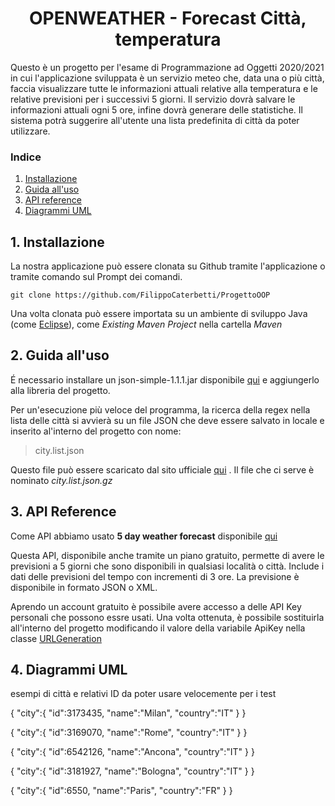 # <h1 align="center">OPENWEATHER - Forecast Città, temperatura</h1>

Questo è un progetto per l'esame di Programmazione ad Oggetti 2020/2021 in cui l'applicazione sviluppata è un servizio meteo che, data una o più città, faccia visualizzare tutte le informazioni attuali relative alla temperatura e le relative previsioni per i successivi 5 giorni. Il servizio dovrà salvare le informazioni attuali ogni 5 ore, infine dovrà generare delle statistiche. Il sistema potrà suggerire all'utente una lista predefinita di città da poter utilizzare.
 
 ### Indice
 1. [ Installazione ](#descr)
 2. [ Guida all'uso ](#guida)
 3. [ API reference ](#api)
 4. [ Diagrammi UML ](#uml)
 
 <a name="descr"></a>
## 1. Installazione

La nostra applicazione può essere clonata su Github tramite l'applicazione o tramite comando sul Prompt dei comandi.
 
```
git clone https://github.com/FilippoCaterbetti/ProgettoOOP
```

Una volta clonata può essere importata su un ambiente di sviluppo Java (come [Eclipse](https://www.eclipse.org/downloads/)), come *Existing Maven Project* nella cartella *Maven*

<a name="guida"></a>
## 2. Guida all'uso
É necessario installare un json-simple-1.1.1.jar disponibile [qui](http://www.java2s.com/Code/Jar/j/Downloadjsonsimple111jar.htm) e aggiungerlo alla libreria del progetto.

Per un'esecuzione più veloce del programma, la ricerca della regex nella lista delle città si avvierà su un file JSON che deve essere salvato in locale e inserito al'interno del progetto con nome:

>city.list.json 

Questo file può essere scaricato dal sito ufficiale [qui](https://bulk.openweathermap.org/sample/) . Il file che ci serve è nominato *city.list.json.gz*


<a name="api"></a>
## 3. API Reference
Come API abbiamo usato **5 day weather forecast** disponibile [qui](https://openweathermap.org/forecast5#name5)

Questa API, disponibile anche tramite un piano gratuito, permette di avere le previsioni a 5 giorni che sono disponibili in qualsiasi località o città. Include i dati delle previsioni del tempo con incrementi di 3 ore. La previsione è disponibile in formato JSON o XML.

Aprendo un account gratuito è possibile avere accesso a delle API Key personali che possono essre usati. Una volta ottenuta, è possibile sostituirla all'interno del progetto modificando il valore della variabile ApiKey nella classe [URLGeneration](https://github.com/FilippoCaterbetti/ProgettoOOP/blob/785c5a309c5c8286b0e6573580c183d8d20fcc27/OPENWEATHER/src/main/java/com/project/OPENWEATHER/model/URLgeneration.java#L17)


<a name="uml"></a>
## 4. Diagrammi UML



esempi di città e relativi ID da poter usare velocemente per i test



{
  "city":{
      "id":3173435,
      "name":"Milan",
      "country":"IT"
   }
}


{
  "city":{
      "id":3169070,
      "name":"Rome",
      "country":"IT"
   }
}

{
  "city":{
      "id":6542126,
      "name":"Ancona",
      "country":"IT"
   }
}

{
  "city":{
      "id":3181927,
      "name":"Bologna",
      "country":"IT"
   }
}

{
  "city":{
      "id":6550,
      "name":"Paris",
      "country":"FR"
   }
}


